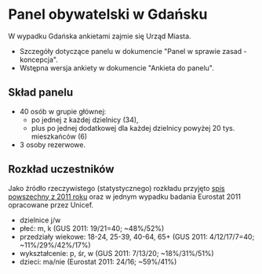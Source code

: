 Panel obywatelski w Gdańsku
===========================

W wypadku Gdańska ankietami zajmie się Urząd Miasta.


* Szczegóły dotyczące panelu w dokumencie "Panel w sprawie zasad - koncepcja".
* Wstępna wersja ankiety w dokumencie "Ankieta do panelu". 

Skład panelu
------------
* 40 osób w grupie głównej:
	* po jednej z każdej dzielnicy (34),
	* plus po jednej dodatkowej dla każdej dzielnicy powyżej 20 tys. mieszkańców (6)
* 3 osoby rezerwowe.

Rozkład uczestników
-------------------

Jako źródło rzeczywistego (statystycznego) rozkładu przyjęto [spis powszechny z 2011 roku](http://www.stat.gov.pl/gus/5840_14076_PLK_HTML.htm) oraz w jednym wypadku badania Eurostat 2011 opracowane przez Unicef. 

* dzielnice j/w
* płeć: m, k (GUS 2011: 19/21=40; ~48%/52%)
* przedziały wiekowe: 18-24, 25-39, 40-64, 65+ (GUS 2011: 4/12/17/7=40; ~11%/29%/42%/17%)
* wykształcenie: p, śr, w (GUS 2011: 7/13/20; ~18%/31%/51%)
* dzieci: ma/nie (Eurostat 2011: 24/16; ~59%/41%)